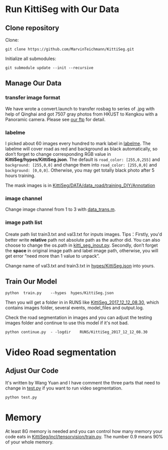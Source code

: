 
# Run KittiSeg with Our Data
## Clone repository
Clone:

`git clone https://github.com/MarvinTeichmann/KittiSeg.git`

Initialize all submodules:

 `git submodule update --init --recursive`
## Manage Our Data
### transfer image format
We have wrote a convert.launch to transfer rosbag  to series of .jpg with help of Qinghai and got 7507 gray photos from HKUST to Kengkou with a Panoramic camera. Please see [our ftp](ftp://ftp.ram-lab.com/write/zhanghui/) for detail.

### labelme
I picked about 60 images every hundred to mark label in [labelme](http://labelme.csail.mit.edu/Release3.0/). The labelme will cover road as red and background as black automatically, so don’t forget to change corresponding RGB value in **KittiSeg/hypes/KittiSeg.json**. The default is `road_color: [255,0,255]` and `background: [255,0,0]` and change them into `road_color: [255,0,0]` and `background: [0,0,0]`. Otherwise, you may get totally black photo after 5 hours training. 

The mask images is in [KittiSeg/DATA/data_road/training_DIY/Annotation](http://ee4e068.ee.ust.hk:8001/tree/usr/app/KittiSeg/DATA/data_road/training_DIY/Annotation)
### image channel
Change image channel from 1 to 3 with [data_trans.m](http://ee4e068.ee.ust.hk:8001/view/usr/app/KittiSeg/data_trans.m). 
### image path list 
Create path list train3.txt and val3.txt for inputs images.
Tips：Firstly, you'd better write **relative** path not absolute path as the author did. You can also choose to change the os.path in [kitti\_seg\_inout.py](http://ee4e068.ee.ust.hk:8001/edit/usr/app/KittiSeg/inputs/kitti_seg_input.py). Secondly, don’t forget the **space** in original image path and label image path, otherwise, you will get error “need more than 1 value to unpack”.

Change name of val3.txt and train3.txt in [hypes/KittiSeg.json](http://ee4e068.ee.ust.hk:8001/edit/usr/app/KittiSeg/hypes/KittiSeg.json) into yours.
## Train Our Model

`python  train.py    --hypes  hypes/KittiSeg.json`

Then you will get a folder in in RUNS like [KittiSeg\_2017\_12\_12\_08.30](http://ee4e068.ee.ust.hk:8001/tree/usr/app/KittiSeg/RUNS/KittiSeg_2017_12_12_08.30), which contains images folder, several events, model_files and output.log. 

Check the road segmentation in images and you can adjust the testing images folder and  continue to use this model if it's not bad.

`python continue.py  - -logdir    RUNS/KittiSeg_2017_12_12_08.30`

# Video Road segmentation
## Adjust Our Code 
It's written by Wang Yuan and I have comment the three parts that need to change in
[test.py](http://ee4e068.ee.ust.hk:8001/edit/usr/app/KittiSeg/test.py) if you want to run video segmentation. 

`python test.py`

# Memory
At least 8G memory is needed and you can control how many memory your code eats in [KittiSeg/incl/tensorvision/train.py](http://ee4e068.ee.ust.hk:8001/edit/usr/app/KittiSeg/incl/tensorvision/train.py). The number 0.9 means 90% of your whole memory.


